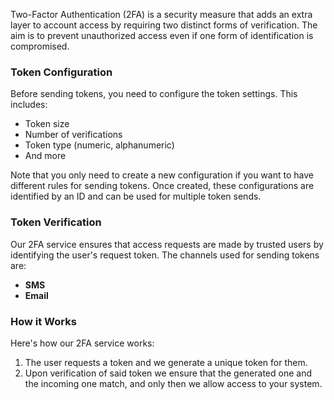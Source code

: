 Two-Factor Authentication (2FA) is a security measure that adds an extra layer to account access by requiring two distinct forms of verification. The aim is to prevent unauthorized access even if one form of identification is compromised.

### Token Configuration

Before sending tokens, you need to configure the token settings. This includes:

- Token size
- Number of verifications
- Token type (numeric, alphanumeric)
- And more

Note that you only need to create a new configuration if you want to have different rules for sending tokens. Once created, these configurations are identified by an ID and can be used for multiple token sends.

### Token Verification

Our 2FA service ensures that access requests are made by trusted users by identifying the user's request token. The channels used for sending tokens are:

- **SMS**
- **Email**

### How it Works

Here's how our 2FA service works:

1. The user requests a token and we generate a unique token for them.
2. Upon verification of said token we ensure that the generated one and the incoming one match, and only then we allow access to your system.
